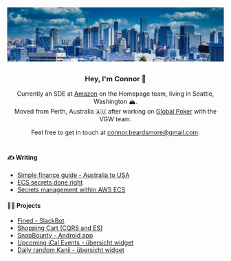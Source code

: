 # [![Connor social banner](https://raw.githubusercontent.com/cbeardsmore/cbeardsmore/main/social-banner.jpeg)](https://cbeardsmore.github.io)

<h3 align="center">Hey, I'm Connor 👋</h3>
<p align="center">Currently an SDE at <a href="https://amazon.com">Amazon</a> on the Homepage team, living in Seattle, Washington 🏔. </br>Moved from Perth, Australia 🇦🇺 after working on <a href="https://globalpoker.com">Global Poker</a> with the VGW team.</p>

<p align="center">Feel free to get in touch at <a href = "mailto: connor.beardsmore@gmail.com">connor.beardsmore@gmail.com</a>.</p>

# 

#### ✍️ Writing

- [Simple finance guide - Australia to USA](https://medium.com/@cbeardsmore/simple-finance-guide-australia-to-usa-251b941d096b)
- [ECS secrets done right](https://medium.com/hackernoon/ecs-secrets-done-right-9e094cfa6200)
- [Secrets management within AWS ECS](https://medium.com/hackernoon/secrets-management-within-aws-ecs-1b6975819ccd)

#### 👨‍💻 Projects

- [Fined - SlackBot](https://github.com/cbeardsmore/fined)
- [Shopping Cart (CQRS and ES)](https://github.com/cbeardsmore/shopping-cart-event-sourced)
- [SnapBounty - Android app](https://github.com/cbeardsmore/SnapBounty)
- [Upcoming iCal Events - übersicht widget](http://tracesof.net/uebersicht-widgets/#UpcomingEvents)
- [Daily random Kanji - übersicht widget](http://tracesof.net/uebersicht-widgets/#Daily-Random-Kanji)

#
